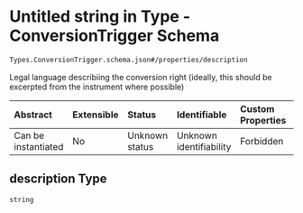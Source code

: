 # Untitled string in Type - ConversionTrigger Schema

```txt
Types.ConversionTrigger.schema.json#/properties/description
```

Legal language describiing the conversion right (ideally, this should be excerpted from the instrument where possible)

| Abstract            | Extensible | Status         | Identifiable            | Custom Properties | Additional Properties | Access Restrictions | Defined In                                                                                                |
| :------------------ | :--------- | :------------- | :---------------------- | :---------------- | :-------------------- | :------------------ | :-------------------------------------------------------------------------------------------------------- |
| Can be instantiated | No         | Unknown status | Unknown identifiability | Forbidden         | Allowed               | none                | [ConversionTrigger.schema.json*](../../schema/types/ConversionTrigger.schema.json "open original schema") |

## description Type

`string`
